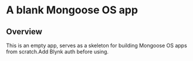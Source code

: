 # A blank Mongoose OS app

## Overview

This is an empty app, serves as a skeleton for building Mongoose OS
apps from scratch.Add Blynk auth before using.

